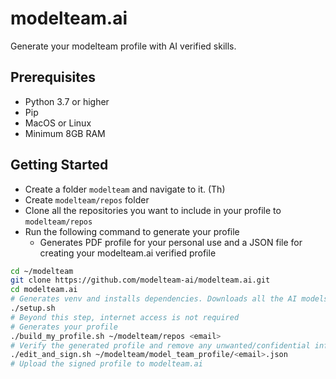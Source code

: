 # modelteam.ai

Generate your modelteam profile with AI verified skills.

## Prerequisites

- Python 3.7 or higher
- Pip
- MacOS or Linux
- Minimum 8GB RAM

## Getting Started

- Create a folder `modelteam` and navigate to it. (Th)
- Create `modelteam/repos` folder
- Clone all the repositories you want to include in your profile to `modelteam/repos`
- Run the following command to generate your profile
    - Generates PDF profile for your personal use and a JSON file for creating your modelteam.ai verified profile

```bash
cd ~/modelteam
git clone https://github.com/modelteam-ai/modelteam.ai.git
cd modelteam.ai
# Generates venv and installs dependencies. Downloads all the AI models
./setup.sh
# Beyond this step, internet access is not required
# Generates your profile
./build_my_profile.sh ~/modelteam/repos <email>
# Verify the generated profile and remove any unwanted/confidential information
./edit_and_sign.sh ~/modelteam/model_team_profile/<email>.json
# Upload the signed profile to modelteam.ai
```